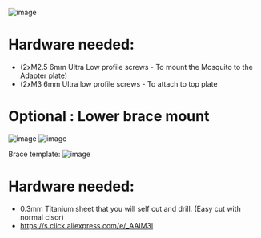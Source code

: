 ![image](https://user-images.githubusercontent.com/37383368/143985275-7765dd37-95b5-4ddc-955a-6463666d065a.png)

# Hardware needed:

- (2xM2.5 6mm Ultra Low profile screws - To mount the Mosquito to the Adapter plate)
- (2xM3 6mm Ultra low profile screws - To attach to top plate 

# Optional :  Lower brace mount

![image](https://user-images.githubusercontent.com/37383368/150855570-1ee59eb1-a0ac-4679-945d-ac0987836d54.png)
![image](https://user-images.githubusercontent.com/37383368/150856356-ffe84984-0eae-4c32-b29a-7e656d338410.png)

Brace template:
![image](https://user-images.githubusercontent.com/37383368/150856404-f700df58-15d5-44d4-a351-ab8238bd45d3.png)


# Hardware needed:

- 0.3mm Titanium sheet that you will self cut and drill. (Easy cut with normal cisor)
- https://s.click.aliexpress.com/e/_AAlM3l



